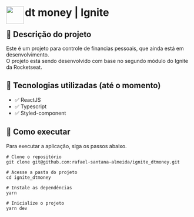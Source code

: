 # <img src="https://nextlevelweek.com/favicon.ico" align="left" height="48" width="48" > dt money | Ignite

## :memo: Descrição do projeto
Este é um projeto para controle de financias pessoais, que ainda está em desenvolvimento. <br />
O projeto está sendo desenvolvido com base no segundo módulo do Ignite da Rocketseat.

## :wrench: Tecnologias utilizadas (até o momento)
* :white_check_mark: ReactJS
* :white_check_mark: Typescript
* :white_check_mark: Styled-component

## :rocket: Como executar
Para executar a aplicação, siga os passos abaixo.
```
# Clone o repositório
git clone git@github.com:rafael-santana-almeida/ignite_dtmoney.git

# Acesse a pasta do projeto
cd ignite_dtmoney

# Instale as dependências
yarn

# Inicialize o projeto
yarn dev
```
